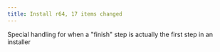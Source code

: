 ```yaml
---
title: Install r64, 17 items changed
---
```


Special handling for when a "finish" step is actually the first step in an installer
